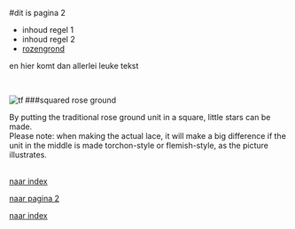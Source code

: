 #dit is pagina 2
* inhoud regel 1 <br>
* inhoud regel 2 <br>
* [rozengrond](#squared-rose-ground)

<p> en hier komt dan allerlei leuke tekst
<p><br>
  
###squared rose ground
<img alt="tf" align="left" src="https://maetempels.github.io/MAE-gf/images_wt/gf-tor-vl.png">

By putting the traditional rose ground unit in a square, little stars can be made.<br>
Please note: when making the actual lace, it will make a big difference if the unit in the middle is made torchon-style or flemish-style, as the picture illustrates.
<br><br>

[naar index](https://maetempels.github.io/MAE-gf)
<br>

[naar pagina 2](https://maetempels.github.io/MAE-gf/docs/pagina2) 
<br>

<a href="https://maetempels.github.io/MAE-gf">naar index</a>




